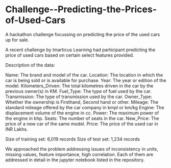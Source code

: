 # Challenge--Predicting-the-Prices-of-Used-Cars
A hackathon challenge focussing on predicting the price of the used cars up for sale.

A recent challenge by Imarticus Learning had participant predicting the price of used cars based on certain 
select features provided.

Description of the data:

Name: The brand and model of the car.
Location: The location in which the car is being sold or is available for purchase.
Year: The year or edition of the model.
Kilometers_Driven: The total kilometres driven in the car by the previous owner(s) in KM.
Fuel_Type: The type of fuel used by the car.
Transmission: The type of transmission used by the car.
Owner_Type: Whether the ownership is Firsthand, Second hand or other.
Mileage: The standard mileage offered by the car company in kmpl or km/kg
Engine: The displacement volume of the engine in cc.
Power: The maximum power of the engine in bhp.
Seats: The number of seats in the car.
New_Price: The price of a new car of the same model.
Price: The price of the used car in INR Lakhs.

Size of training set: 6,019 records
Size of test set: 1,234 records

We approached the problem addressing issues of inconsistency in units, missing values, feature importance, high correlation.
Each of them are addressed in detail in the jupyter notebook listed in the repository.
